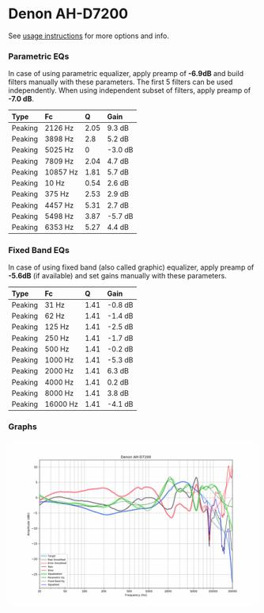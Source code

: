 # Denon AH-D7200
See [usage instructions](https://github.com/jaakkopasanen/AutoEq#usage) for more options and info.

### Parametric EQs
In case of using parametric equalizer, apply preamp of **-6.9dB** and build filters manually
with these parameters. The first 5 filters can be used independently.
When using independent subset of filters, apply preamp of **-7.0 dB**.

| Type    | Fc       |    Q | Gain    |
|:--------|:---------|:-----|:--------|
| Peaking | 2126 Hz  | 2.05 | 9.3 dB  |
| Peaking | 3898 Hz  | 2.8  | 5.2 dB  |
| Peaking | 5025 Hz  | 0    | -3.0 dB |
| Peaking | 7809 Hz  | 2.04 | 4.7 dB  |
| Peaking | 10857 Hz | 1.81 | 5.7 dB  |
| Peaking | 10 Hz    | 0.54 | 2.6 dB  |
| Peaking | 375 Hz   | 2.53 | 2.9 dB  |
| Peaking | 4457 Hz  | 5.31 | 2.7 dB  |
| Peaking | 5498 Hz  | 3.87 | -5.7 dB |
| Peaking | 6353 Hz  | 5.27 | 4.4 dB  |

### Fixed Band EQs
In case of using fixed band (also called graphic) equalizer, apply preamp of **-5.6dB**
(if available) and set gains manually with these parameters.

| Type    | Fc       |    Q | Gain    |
|:--------|:---------|:-----|:--------|
| Peaking | 31 Hz    | 1.41 | -0.8 dB |
| Peaking | 62 Hz    | 1.41 | -1.4 dB |
| Peaking | 125 Hz   | 1.41 | -2.5 dB |
| Peaking | 250 Hz   | 1.41 | -1.7 dB |
| Peaking | 500 Hz   | 1.41 | -0.2 dB |
| Peaking | 1000 Hz  | 1.41 | -5.3 dB |
| Peaking | 2000 Hz  | 1.41 | 6.3 dB  |
| Peaking | 4000 Hz  | 1.41 | 0.2 dB  |
| Peaking | 8000 Hz  | 1.41 | 3.8 dB  |
| Peaking | 16000 Hz | 1.41 | -4.1 dB |

### Graphs
![](./Denon%20AH-D7200.png)
